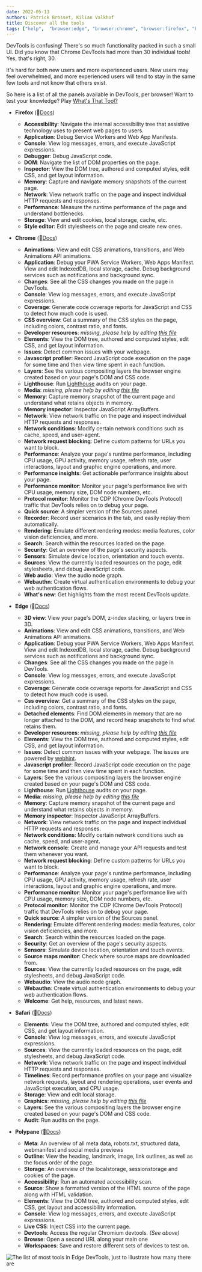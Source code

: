 ```yaml
---
date: 2022-05-13
authors: Patrick Brosset, Kilian Valkhof
title: Discover all the tools
tags: ["help",  "browser:edge", "browser:chrome", "browser:firefox", "browser:safari", "browser:polypane"]
---
```


DevTools is confusing! There's so much functionality packed in such a small UI. Did you know that Chrome DevTools had more than 30 individual tools! Yes, that's right, 30.

It's hard for both new users and more experienced users. New users may feel overwhelmed, and more experienced users will tend to stay in the same few tools and not know that others exist.

So here is a list of all the panels available in DevTools, per browser! Want to test your knowledge? Play [What's That Tool?](https://patrickbrosset.com/lab/2022-05-13-whats-that-tool/)

* **Firefox**  (📕[Docs](https://firefox-source-docs.mozilla.org/devtools-user/index.html))
  * **Accessibility**: Navigate the internal accessibility tree that assistive technology uses to present web pages to users.
  * **Application**: Debug Service Workers and Web App Manifests.
  * **Console**: View log messages, errors, and execute JavaScript expressions.
  * **Debugger**: Debug JavaScript code.
  * **DOM**: Navigate the list of DOM properties on the page.
  * **Inspector**: View the DOM tree, authored and computed styles, edit CSS, and get layout information.
  * **Memory**: Capture and navigate memory snapshots of the current page.
  * **Network**: View network traffic on the page and inspect individual HTTP requests and responses.
  * **Performance**: Measure the runtime performance of the page and understand bottlenecks.
  * **Storage**: View and edit cookies, local storage, cache, etc.
  * **Style editor**: Edit stylesheets on the page and create new ones.

* **Chrome** (📕[Docs](https://developer.chrome.com/docs/devtools/overview/))
  * **Animations**: View and edit CSS animations, transitions, and Web Animations API animations.
  * **Application**: Debug your PWA Service Workers, Web Apps Manifest. View and edit IndexedDB, local storage, cache. Debug background services such as notifications and background sync.
  * **Changes**: See all the CSS changes you made on the page in DevTools.
  * **Console**: View log messages, errors, and execute JavaScript expressions.
  * **Coverage**: Generate code coverage reports for JavaScript and CSS to detect how much code is used.
  * **CSS overview**: Get a summary of the CSS styles on the page, including colors, contrast ratio, and fonts.
  * **Developer resources**: _missing, please help by editing [this file](https://github.com/captainbrosset/devtools-tips/blob/main/src/tips/en/discover-all-tools.md)_
  * **Elements**: View the DOM tree, authored and computed styles, edit CSS, and get layout information.
  * **Issues**: Detect common issues with your webpage.
  * **Javascript profiler**: Record JavaScript code execution on the page for some time and then view time spent in each function.
  * **Layers**: See the various compositing layers the browser engine created based on your page's DOM and CSS code.
  * **Lighthouse**: Run [Lighthouse](https://developers.google.com/web/tools/lighthouse/) audits on your page.
  * **Media**: _missing, please help by editing [this file](https://github.com/captainbrosset/devtools-tips/blob/main/src/tips/en/discover-all-tools.md)_
  * **Memory**: Capture memory snapshot of the current page and understand what retains objects in memory.
  * **Memory inspector**: Inspector JavaScript ArrayBuffers.
  * **Network**: View network traffic on the page and inspect individual HTTP requests and responses.
  * **Network conditions**: Modify certain network conditions such as cache, speed, and user-agent.
  * **Network request blocking**: Define custom patterns for URLs you want to block.
  * **Performance**: Analyze your page's runtime performance, including CPU usage, GPU activity, memory usage, refresh rate, user interactions, layout and graphic engine operations, and more.
  * **Performance insights**: Get actionable performance insights about your page.
  * **Performance monitor**: Monitor your page's performance live with CPU usage, memory size, DOM node numbers, etc.
  * **Protocol monitor**: Monitor the CDP (Chrome DevTools Protocol) traffic that DevTools relies on to debug your page.
  * **Quick source**: A simpler version of the Sources panel.
  * **Recorder**: Record user scenarios in the tab, and easily replay them automatically.
  * **Rendering**: Emulate different rendering modes: media features, color vision deficiencies, and more.
  * **Search**: Search within the resources loaded on the page.
  * **Security**: Get an overview of the page's security aspects.
  * **Sensors**: Simulate device location, orientation and touch events.
  * **Sources**: View the currently loaded resources on the page, edit stylesheets, and debug JavaScript code.
  * **Web audio**: View the audio node graph.
  * **Webauthn**: Create virtual authentication environments to debug your web authentication flows.
  * **What's new**: Get highlights from the most recent DevTools update.

* **Edge** (📕[Docs](https://docs.microsoft.com/microsoft-edge/devtools-guide-chromium/landing/))
  * **3D view**: View your page's DOM, z-index stacking, or layers tree in 3D.
  * **Animations**: View and edit CSS animations, transitions, and Web Animations API animations.
  * **Application**: Debug your PWA Service Workers, Web Apps Manifest. View and edit IndexedDB, local storage, cache. Debug background services such as notifications and background sync.
  * **Changes**: See all the CSS changes you made on the page in DevTools.
  * **Console**: View log messages, errors, and execute JavaScript expressions.
  * **Coverage**: Generate code coverage reports for JavaScript and CSS to detect how much code is used.
  * **Css overview**: Get a summary of the CSS styles on the page, including colors, contrast ratio, and fonts.
  * **Detached elements**: Find DOM elements in memory that are no longer attached to the DOM, and record heap snapshots to find what retains them.
  * **Developer resources**: _missing, please help by editing [this file](https://github.com/captainbrosset/devtools-tips/blob/main/src/tips/en/discover-all-tools.md)_
  * **Elements**: View the DOM tree, authored and computed styles, edit CSS, and get layout information.
  * **Issues**: Detect common issues with your webpage. The issues are powered by [webhint](https://webhint.io/).
  * **Javascript profiler**: Record JavaScript code execution on the page for some time and then view time spent in each function.
  * **Layers**: See the various compositing layers the browser engine created based on your page's DOM and CSS code.
  * **Lighthouse**: Run [Lighthouse](https://developers.google.com/web/tools/lighthouse/) audits on your page.
  * **Media**: _missing, please help by editing [this file](https://github.com/captainbrosset/devtools-tips/blob/main/src/tips/en/discover-all-tools.md)_
  * **Memory**: Capture memory snapshot of the current page and understand what retains objects in memory.
  * **Memory inspector**: Inspector JavaScript ArrayBuffers.
  * **Network**: View network traffic on the page and inspect individual HTTP requests and responses.
  * **Network conditions**: Modify certain network conditions such as cache, speed, and user-agent.
  * **Network console**: Create and manage your API requests and test them whenever you want.
  * **Network request blocking**: Define custom patterns for URLs you want to block.
  * **Performance**: Analyze your page's runtime performance, including CPU usage, GPU activity, memory usage, refresh rate, user interactions, layout and graphic engine operations, and more.
  * **Performance monitor**: Monitor your page's performance live with CPU usage, memory size, DOM node numbers, etc.
  * **Protocol monitor**: Monitor the CDP (Chrome DevTools Protocol) traffic that DevTools relies on to debug your page.
  * **Quick source**: A simpler version of the Sources panel.
  * **Rendering**: Emulate different rendering modes: media features, color vision deficiencies, and more.
  * **Search**: Search within the resources loaded on the page.
  * **Security**: Get an overview of the page's security aspects.
  * **Sensors**: Simulate device location, orientation and touch events.
  * **Source maps monitor**: Check where source maps are downloaded from.
  * **Sources**: View the currently loaded resources on the page, edit stylesheets, and debug JavaScript code.
  * **Webaudio**: View the audio node graph.
  * **Webauthn**: Create virtual authentication environments to debug your web authentication flows.
  * **Welcome**: Get help, resources, and latest news.

* **Safari** (📕[Docs](https://webkit.org/web-inspector/))
  * **Elements**: View the DOM tree, authored and computed styles, edit CSS, and get layout information.
  * **Console**: View log messages, errors, and execute JavaScript expressions.
  * **Sources**: View the currently loaded resources on the page, edit stylesheets, and debug JavaScript code.
  * **Network**: View network traffic on the page and inspect individual HTTP requests and responses.
  * **Timelines**: Record performance profiles on your page and visualize network requests, layout and rendering operations, user events and JavaScript execution, and CPU usage.
  * **Storage**: View and edit local storage.
  * **Graphics**: _missing, please help by editing [this file](https://github.com/captainbrosset/devtools-tips/blob/main/src/tips/en/discover-all-tools.md)_
  * **Layers**: See the various compositing layers the browser engine created based on your page's DOM and CSS code.
  * **Audit**: Run audits on the page.

* **Polypane** (📕[Docs](https://polypane.app/docs/))
  * **Meta**: An overview of all meta data, robots.txt, structured data, webmanifest and social media previews
  * **Outline**: View the heading, landmark, image, link outlines, as well as the focus order of the page.
  * **Storage**: An overview of the localstorage, sessionstorage and cookies of the page.
  * **Accessibility**: Run an automated accessibility scan.
  * **Source**: Show a formatted version of the HTML source of the page along with HTML validation.
  * **Elements**: View the DOM tree, authored and computed styles, edit CSS, get layout and accessibility information.
  * **Console**: View log messages, errors, and execute JavaScript expressions.
  * **Live CSS**: Inject CSS into the current page.
  * **Devtools**: Access the regular Chromium devtools. _(See above)_
  * **Browse**: Open a second URL along your main one
  * **Workspaces**: Save and restore different sets of devices to test on.


![The list of most tools in Edge DevTools, just to illustrate how many there are](../../assets/img/discover-all-tools.png)
